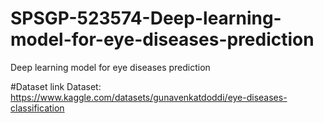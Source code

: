 # SPSGP-523574-Deep-learning-model-for-eye-diseases-prediction
Deep learning model for eye diseases prediction


#Dataset link
Dataset: https://www.kaggle.com/datasets/gunavenkatdoddi/eye-diseases-classification
